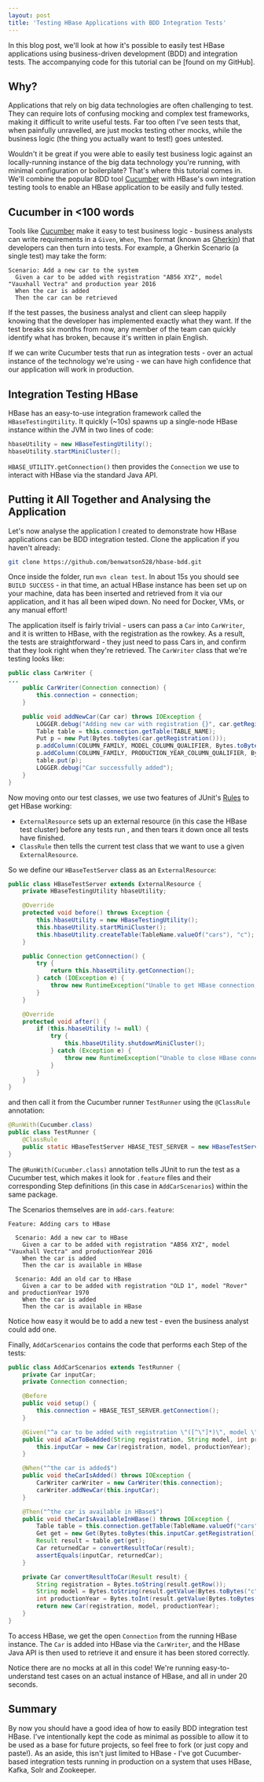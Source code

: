 ```yaml
---
layout: post
title: 'Testing HBase Applications with BDD Integration Tests'
---
```


In this blog post, we'll look at how it's possible to easily test HBase applications using business-driven development (BDD) and integration tests. The accompanying code for this tutorial can be [found on my GitHub].


## Why?

Applications that rely on big data technologies are often challenging to test. They can require lots of confusing mocking and complex test frameworks, making it difficult to write useful tests. Far too often I've seen tests that, when painfully unravelled, are just mocks testing other mocks, while the business logic (the thing you actually want to test!) goes untested.

Wouldn't it be great if you were able to easily test business logic against an locally-running instance of the big data technology you're running, with minimal configuration or boilerplate? That's where this tutorial comes in. We'll combine the popular BDD tool [Cucumber] with HBase's own integration testing tools to enable an HBase application to be easily and fully tested.


## Cucumber in <100 words

Tools like [Cucumber] make it easy to test business logic - business analysts can write requirements in a `Given`, `When`, `Then` format (known as [Gherkin]) that developers can then turn into tests. For example, a Gherkin Scenario (a single test) may take the form:

```gherkin
Scenario: Add a new car to the system
  Given a car to be added with registration "AB56 XYZ", model "Vauxhall Vectra" and production year 2016
  When the car is added
  Then the car can be retrieved
```

If the test passes, the business analyst and client can sleep happily knowing that the developer has implemented exactly what they want. If the test breaks six months from now, any member of the team can quickly identify what has broken, because it's written in plain English.

If we can write Cucumber tests that run as integration tests - over an actual instance of the technology we're using - we can have high confidence that our application will work in production.


## Integration Testing HBase

HBase has an easy-to-use integration framework called the `HBaseTestingUtility`. It quickly (~10s) spawns up a single-node HBase instance within the JVM in two lines of code:

```java
hbaseUtility = new HBaseTestingUtility();
hbaseUtility.startMiniCluster();
```

`HBASE_UTILITY.getConnection()` then provides the `Connection` we use to interact with HBase via the standard Java API.


## Putting it All Together and Analysing the Application

Let's now analyse the application I created to demonstrate how HBase applications can be BDD integration tested. Clone the application if you haven't already:

```bash
git clone https://github.com/benwatson528/hbase-bdd.git
```

Once inside the folder, run `mvn clean test`. In about 15s you should see `BUILD SUCCESS` - in that time, an actual HBase instance has been set up on your machine, data has been inserted and retrieved from it via our application, and it has all been wiped down. No need for Docker, VMs, or any manual effort!

The application itself is fairly trivial - users can pass a `Car` into `CarWriter`, and it is written to HBase, with the registration as the rowkey. As a result, the tests are straightforward - they just need to pass Cars in, and confirm that they look right when they're retrieved. The `CarWriter` class that we're testing looks like:

```java
public class CarWriter {
...
    public CarWriter(Connection connection) {
        this.connection = connection;
    }

    public void addNewCar(Car car) throws IOException {
        LOGGER.debug("Adding new car with registration {}", car.getRegistration());
        Table table = this.connection.getTable(TABLE_NAME);
        Put p = new Put(Bytes.toBytes(car.getRegistration()));
        p.addColumn(COLUMN_FAMILY, MODEL_COLUMN_QUALIFIER, Bytes.toBytes(car.getModel()));
        p.addColumn(COLUMN_FAMILY, PRODUCTION_YEAR_COLUMN_QUALIFIER, Bytes.toBytes(car.getProductionYear()));
        table.put(p);
        LOGGER.debug("Car successfully added");
    }
}
```

Now moving onto our test classes, we use two features of JUnit's [Rules] to get HBase working:
 - `ExternalResource` sets up an external resource (in this case the HBase test cluster) before any tests run , and then tears it down once all tests have finished.
 - `ClassRule` then tells the current test class that we want to use a given `ExternalResource`.

So we define our `HBaseTestServer` class as an `ExternalResource`:

```java
public class HBaseTestServer extends ExternalResource {
    private HBaseTestingUtility hbaseUtility;

    @Override
    protected void before() throws Exception {
        this.hbaseUtility = new HBaseTestingUtility();
        this.hbaseUtility.startMiniCluster();
        this.hbaseUtility.createTable(TableName.valueOf("cars"), "c");
    }

    public Connection getConnection() {
        try {
            return this.hbaseUtility.getConnection();
        } catch (IOException e) {
            throw new RuntimeException("Unable to get HBase connection, has the test been initialised correctly?", e);
        }
    }

    @Override
    protected void after() {
        if (this.hbaseUtility != null) {
            try {
                this.hbaseUtility.shutdownMiniCluster();
            } catch (Exception e) {
                throw new RuntimeException("Unable to close HBase connection", e);
            }
        }
    }
}
```

and then call it from the Cucumber runner `TestRunner` using the `@ClassRule` annotation:

```java
@RunWith(Cucumber.class)
public class TestRunner {
    @ClassRule
    public static HBaseTestServer HBASE_TEST_SERVER = new HBaseTestServer();
}
```

The `@RunWith(Cucumber.class)` annotation tells JUnit to run the test as a Cucumber test, which makes it look for `.feature` files and their corresponding Step definitions (in this case in `AddCarScenarios`) within the same package.

The Scenarios themselves are in `add-cars.feature`:

```gherkin
Feature: Adding cars to HBase

  Scenario: Add a new car to HBase
    Given a car to be added with registration "AB56 XYZ", model "Vauxhall Vectra" and productionYear 2016
    When the car is added
    Then the car is available in HBase

  Scenario: Add an old car to HBase
    Given a car to be added with registration "OLD 1", model "Rover" and productionYear 1970
    When the car is added
    Then the car is available in HBase
```

Notice how easy it would be to add a new test - even the business analyst could add one.

Finally, `AddCarScenarios` contains the code that performs each Step of the tests:

```java
public class AddCarScenarios extends TestRunner {
    private Car inputCar;
    private Connection connection;

    @Before
    public void setup() {
        this.connection = HBASE_TEST_SERVER.getConnection();
    }

    @Given("^a car to be added with registration \"([^\"]*)\", model \"([^\"]*)\" and productionYear (\\d+)$")
    public void aCarToBeAdded(String registration, String model, int productionYear) {
        this.inputCar = new Car(registration, model, productionYear);
    }

    @When("^the car is added$")
    public void theCarIsAdded() throws IOException {
        CarWriter carWriter = new CarWriter(this.connection);
        carWriter.addNewCar(this.inputCar);
    }

    @Then("^the car is available in HBase$")
    public void theCarIsAvailableInHBase() throws IOException {
        Table table = this.connection.getTable(TableName.valueOf("cars"));
        Get get = new Get(Bytes.toBytes(this.inputCar.getRegistration()));
        Result result = table.get(get);
        Car returnedCar = convertResultToCar(result);
        assertEquals(inputCar, returnedCar);
    }

    private Car convertResultToCar(Result result) {
        String registration = Bytes.toString(result.getRow());
        String model = Bytes.toString(result.getValue(Bytes.toBytes("c"), Bytes.toBytes("model")));
        int productionYear = Bytes.toInt(result.getValue(Bytes.toBytes("c"), Bytes.toBytes("productionYear")));
        return new Car(registration, model, productionYear);
    }
}
```

To access HBase, we get the open `Connection` from the running HBase instance. The `Car` is added into HBase via the `CarWriter`, and the HBase Java API is then used to retrieve it and ensure it has been stored correctly.

Notice there are no mocks at all in this code! We're running easy-to-understand test cases on an actual instance of HBase, and all in under 20 seconds.


## Summary

By now you should have a good idea of how to easily BDD integration test HBase. I've intentionally kept the code as minimal as possible to allow it to be used as a base for future projects, so feel free to fork (or just copy and paste!). As an aside, this isn't just limited to HBase - I've got Cucumber-based integration tests running in production on a system that uses HBase, Kafka, Solr and Zookeeper.

   [HBase]: https://hbase.apache.org/book.html
   [on my GitHub]: https://github.com/benwatson528/hbase-bdd
   [Cucumber]: https://cucumber.io/docs/reference
   [Gherkin]: https://cucumber.io/docs/reference#gherkin
   [Rules]: https://github.com/junit-team/junit4/wiki/rules
